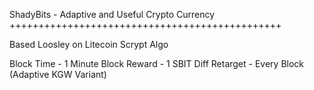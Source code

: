ShadyBits - Adaptive and Useful Crypto Currency
+++++++++++++++++++++++++++++++++++++++++++++++


Based Loosley on Litecoin Scrypt Algo

Block Time - 1 Minute
Block Reward - 1 SBIT
Diff Retarget - Every Block (Adaptive KGW Variant)